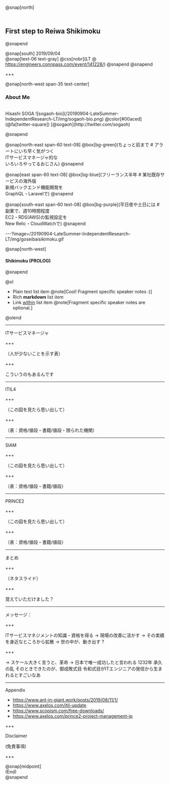 @snap[north]
## <br>First step to Reiwa Shikimoku
@snapend

@snap[south]
2019/09/04  
@snap[text-06 text-gray]
@css[nobr](LT @ https://engineers.connpass.com/event/141228/)
@snapend
@snapend


+++

@snap[north-west span-35 text-center]
### About Me 
<br>  
Hisashi SOGA  
![sogaoh-bio](/20190904-LateSummer-IndependentResearch-LT/img/sogaoh-bio.png)  
@color[#00aced](@fa[twitter-square]) [@sogaoh](http://twitter.com/sogaoh)  

@snapend


@snap[north-east span-60 text-08]
@box[bg-green](ちょっと前まで # アラートにいち早く気がつく<br>ITサービスマネージャ的な<br>いろいろやってるおじさん)
@snapend

@snap[east span-60 text-08]
@box[bg-blue](フリーランス半年 # 某社既存サービスの海外版<br>新規バックエンド機能開発を<br>GraphQL・Laravelで)
@snapend

@snap[south-east span-60 text-08]
@box[bg-purple](平日夜や土日には # 副業で、週10時間程度<br>EC2・RDS(AWS)の監視設定を<br>New Relic・CloudWatchで)
@snapend

---?image=/20190904-LateSummer-IndependentResearch-LT/img/goseibaisikimoku.gif

@snap[north-west]
#### Shikimoku (PROLOG)
@snapend

@ol

- Plain text list item @note[Cool! Fragment specific speaker notes :)]
- Rich **markdown** list *item*
- Link [within](https://gitpitch.com) list item @note[Fragment specific speaker notes are optional.]

@olend



---

ITサービスマネージャ

+++

（人が少ないことを示す表）

+++

こういうのもあるんです
<!-- スライドは公開するのでご安心を -->

---

ITIL4

+++

（この図を見たら思い出して）

+++

（表：資格/値段・書籍/値段・限られた機関）

---

SIAM

+++

（この図を見たら思い出して）

+++

（表：資格/値段・書籍/値段）

---

PRINCE2

+++

（この図を見たら思い出して）

+++

（表：資格/値段・書籍/値段）

---

まとめ

+++

（ネタスライド）

+++

覚えていただけました？

---

メッセージ：

+++

ITサービスマネジメントの知識・資格を得る
→ 現場の改善に活かす 
→ その実績を身近なところから拡散
→ 世の中が、動き出す ?

+++

→ スケール大きく言うと、革命
→ 日本で唯一成功したと言われる 1232年 承久の乱
そのときできたのが、御成敗式目
令和式目がITエンジニアの発信から生まれるとすごいなあ

---

Appendix

- https://www.ant-in-giant.work/posts/2019/08/11/1/
- https://www.axelos.com/itil-update
- https://www.scopism.com/free-downloads/
- https://www.axelos.com/prince2-project-management-jp


+++

Disclaimer

(免責事項)

+++

@snap[midpoint]  
(End)  
@snapend
